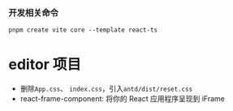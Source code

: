 ### 开发相关命令

```
pnpm create vite core --template react-ts
```

# editor 项目

- 删除`App.css`、 `index.css`，引入`antd/dist/reset.css`
- react-frame-component: 将你的 React 应用程序呈现到 iFrame
